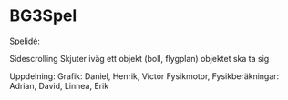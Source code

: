# BG3Spel
Spelidé:

Sidescrolling
Skjuter iväg ett objekt (boll, flygplan)
objektet ska ta sig 


Uppdelning:
Grafik: Daniel, Henrik, Victor
Fysikmotor, Fysikberäkningar: Adrian, David, Linnea, Erik
